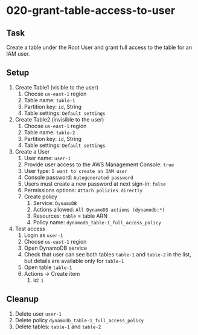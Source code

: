 # 020-grant-table-access-to-user

## Task
Create a table under the Root User and grant full access to the table for an IAM user.

## Setup
1. Create Table1 (visible to the user)
    1. Choose `us-east-1` region
    2. Table name: `table-1`
    3. Partition key: `id`, String
    4. Table settings: `Default settings`
2. Create Table2 (invisible to the user)
    1. Choose `us-east-1` region
    2. Table name: `table-2`
    3. Partition key: `id`, String
    4. Table settings: `Default settings`
3. Create a User
    1. User name: `user-1`
    2. Provide user access to the AWS Management Console: `true`
    3. User type: `I want to create an IAM user`
    4. Console password: `Autogenerated password`
    5. Users must create a new password at next sign-in: `false`
    6. Permissions options: `Attach policies directly`
    7. Create policy
        1. Service: `DynamoDB`
        2. Actions allowed: `All DynamoDB actions (dynamodb:*)`
        3. Resources: `table` = table ARN
        4. Policy name: `dynamodb_table-1_full_access_policy`
4. Test access
    1. Login as `user-1`
    2. Choose `us-east-1` region
    3. Open DynamoDB service
    4. Check that user can see both tables `table-1` and `table-2` in the list, but details are available only for `table-1`
    5. Open table `table-1`
    6. Actions -> Create item
        1. id: `1`

## Cleanup
1. Delete user `user-1`
2. Delete policy `dynamodb_table-1_full_access_policy`
3. Delete tables: `table-1` and `table-2`
